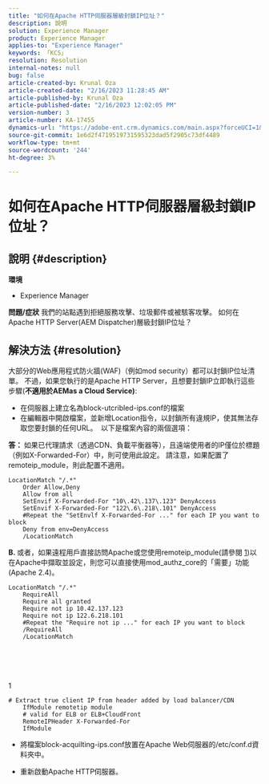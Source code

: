 ```yaml
---
title: "如何在Apache HTTP伺服器層級封鎖IP位址？"
description: 說明
solution: Experience Manager
product: Experience Manager
applies-to: "Experience Manager"
keywords: 「KCS」
resolution: Resolution
internal-notes: null
bug: false
article-created-by: Krunal Oza
article-created-date: "2/16/2023 11:28:45 AM"
article-published-by: Krunal Oza
article-published-date: "2/16/2023 12:02:05 PM"
version-number: 3
article-number: KA-17455
dynamics-url: "https://adobe-ent.crm.dynamics.com/main.aspx?forceUCI=1&pagetype=entityrecord&etn=knowledgearticle&id=9dedd710-edad-ed11-aad1-6045bd006793"
source-git-commit: 1e6d2f4719519731595323dad5f2905c73df4489
workflow-type: tm+mt
source-wordcount: '244'
ht-degree: 3%

---
```


# 如何在Apache HTTP伺服器層級封鎖IP位址？

## 說明 {#description}

<b>環境</b>
- Experience Manager



<b>問題/症狀</b>
我們的站點遇到拒絕服務攻擊、垃圾郵件或被駭客攻擊。 如何在Apache HTTP Server(AEM Dispatcher)層級封鎖IP位址？


## 解決方法 {#resolution}


大部分的Web應用程式防火牆(WAF)（例如mod security）都可以封鎖IP位址清單。 不過，如果您執行的是Apache HTTP Server，且想要封鎖IP立即執行這些步驟(<b>不適用於AEMas a Cloud Service)</b>:

- 在伺服器上建立名為block-utcribled-ips.conf的檔案
- 在編輯器中開啟檔案，並新增Location指令，以封鎖所有違規IP，使其無法存取您要封鎖的任何URL。  以下是檔案內容的兩個選項：


<b>答： </b>如果已代理請求（透過CDN、負載平衡器等），且遠端使用者的IP僅位於標題（例如X-Forwarded-For）中，則可使用此設定。 請注意，如果配置了remoteip_module，則此配置不適用。


```
LocationMatch "/.*"
    Order Allow,Deny
    Allow from all
    SetEnvif X-Forwarded-For "10\.42\.137\.123" DenyAccess
    SetEnvif X-Forwarded-For "122\.6\.218\.101" DenyAccess
    #Repeat the "SetEnvlf X-Forwarded-For ..." for each IP you want to block
    Deny from env=DenyAccess
    /LocationMatch
```




<b>B. </b>或者，如果遠程用戶直接訪問Apache或您使用remoteip_module(請參閱 [1](https://helpx.adobe.com/experience-manager/kb/block-ips-apache-http-server.html#remoteip_module))以在Apache中擷取並設定，則您可以直接使用mod_authz_core的「需要」功能(Apache 2.4)。


```
LocationMatch "/.*"
    RequireAll
    Require all granted
    Require not ip 10.42.137.123
    Require not ip 122.6.218.101
    #Repeat the "Require not ip ..." for each IP you want to block
    /RequireAll
    /LocationMatch
```

<br><br> <br><br>
1


```
# Extract true client IP from header added by load balancer/CDN
    IfModule remotetip module
    # valid for ELB or ELB+CloudFront
    RemoteIPHeader X-Forwarded-For
    IfModule
```


- 將檔案block-acquilting-ips.conf放置在Apache Web伺服器的/etc/conf.d資料夾中。


- 重新啟動Apache HTTP伺服器。



